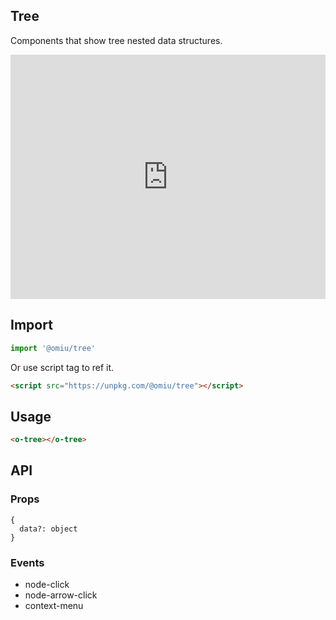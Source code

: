## Tree

Components that show tree nested data structures.

<iframe height="391" style="width: 100%;" scrolling="no" title="OMIU Tree" src="https://codepen.io/omijs/embed/yLYMrdg?height=391&theme-id=default&default-tab=html,result" frameborder="no" allowtransparency="true" allowfullscreen="true" loading="lazy">
  See the Pen <a href='https://codepen.io/omijs/pen/yLYMrdg'>OMIU Checkbox</a> by OMI
  (<a href='https://codepen.io/omijs'>@omijs</a>) on <a href='https://codepen.io'>CodePen</a>.
</iframe>

## Import

```js
import '@omiu/tree'
```

Or use script tag to ref it.


```html
<script src="https://unpkg.com/@omiu/tree"></script>
```

## Usage

```html
<o-tree></o-tree>
```

## API

### Props

```tsx
{
  data?: object
}
```


### Events

* node-click
* node-arrow-click
* context-menu
